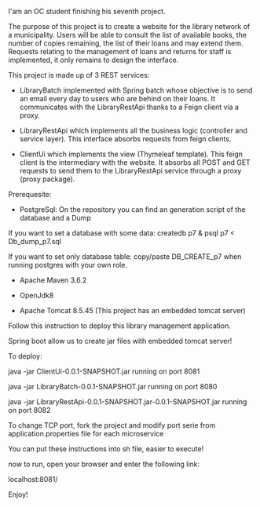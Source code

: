 
I'am an OC student finishing his seventh project.

The purpose of this project is to create a website for the library network of a municipality. Users will be able to consult the list of available books, the number of copies remaining, the list of their loans and may extend them. Requests relating to the management of loans and returns for staff is implemented, it only remains to design the interface.

This project is made up of 3 REST services:

- LibraryBatch implemented with Spring batch whose objective is to send an email every day to users who are behind on their loans. It communicates with the LibraryRestApi thanks to a Feign client via a proxy.

- LibraryRestApi which implements all the business logic (controller and service layer). This interface absorbs requests from feign clients.

- ClientUi which implements the view (Thymeleaf template). This feign client is the intermediary with the website. It absorbs all POST and GET requests to send them to the LibraryRestApi service through a proxy (proxy package).

Prerequesite:

- PostgreSql: On the repository you can find an generation script of the database and a Dump

If you want to set a database with some data: createdb p7 & psql p7 < Db_dump_p7.sql
                                                                                   
If you want to set only database table: copy/paste DB_CREATE_p7 when running postgres with your own role.

- Apache Maven 3.6.2

- OpenJdk8

- Apache Tomcat 8.5.45 (This project has an embedded tomcat server)

Follow this instruction to deploy this library management application. 

Spring boot allow us to create jar files with embedded tomcat server!

To deploy:

java -jar ClientUi-0.0.1-SNAPSHOT.jar running on port 8081

java -jar LibraryBatch-0.0.1-SNAPSHOT.jar running on port 8080

java -jar LibraryRestApi-0.0.1-SNAPSHOT.jar-0.0.1-SNAPSHOT.jar running on port 8082

To change TCP port, fork the project and modify port serie from application.properties file for each microservice

You can put these instructions into sh file, easier to execute!

now to run, open your browser and enter the following link:

 localhost:8081/

Enjoy!
